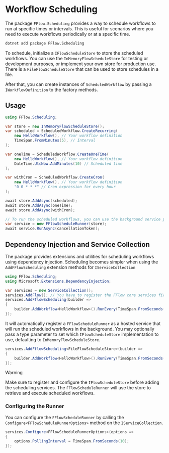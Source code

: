 # Workflow Scheduling
The package `FFlow.Scheduling` provides a way to schedule workflows to run at specific times or intervals. This is useful for scenarios where you need to execute workflows periodically or at a specific time.

```bash
dotnet add package FFlow.Scheduling
```

To schedule, initialize a `IFlowScheduleStore` to store the scheduled workflows. You can use the `InMemoryFlowScheduleStore` for testing or development purposes, or implement your own store for production use. There is a `FileFlowScheduleStore` that can be used to store schedules in a file.

After that, you can create instances of `ScheduledWorkflow` by passing a `IWorkflowDefinition` to the factory methods.

## Usage
```csharp
using FFlow.Scheduling;

var store = new InMemoryFlowScheduleStore();
var scheduled = ScheduledWorkflow.CreateRecurring(
    new HelloWorkflow(), // Your workflow definition
    TimeSpan.FromMinutes(5), // Interval
);

var oneTime = ScheduledWorkflow.CreateOneTime(
    new HelloWorkflow(), // Your workflow definition
    DateTime.UtcNow.AddMinutes(10) // Scheduled time
);

var withCron = ScheduledWorkflow.CreateCron(
    new HelloWorkflow(), // Your workflow definition
    "0 0 * * *" // Cron expression for every hour
);

await store.AddAsync(scheduled);
await store.AddAsync(oneTime);
await store.AddAsync(withCron);

// To run the scheduled workflows, you can use the background service provided by the package.
var service = new FFlowScheduleRunner(store);
await service.RunAsync(cancellationToken);
```

## Dependency Injection and Service Collection
The package provides extensions and utilities for scheduling workflows using dependency injection. Scheduling becomes simpler when using the `AddFFlowScheduling` extension methods for `IServiceCollection`
```csharp
using FFlow.Scheduling;
using Microsoft.Extensions.DependencyInjection;

var services = new ServiceCollection();
services.AddFlow(); // You have to register the FFlow core services first (definitions and steps)
services.AddFflowScheduling(builder =>
{
    builder.AddWorkflow<HelloWorkflow>().RunEvery(TimeSpan.FromSeconds(1));
});
```

It will automatically register a `FFlowScheduleRunner` as a hosted service that will run the scheduled workflows in the background. You may optionally pass a type parameter to set which `IFlowScheduleStore` implementation to use, defaulting to `InMemoryFlowScheduleStore`.

```csharp
services.AddFflowScheduling<FileFlowScheduleStore>(builder =>
{
    builder.AddWorkflow<HelloWorkflow>().RunEvery(TimeSpan.FromSeconds(1));
});
```

> [!WARNING]
> Make sure to register and configure the `IFlowScheduleStore` before adding the scheduling services. The `FFlowScheduleRunner` will use the store to retrieve and execute scheduled workflows.

### Configuring the Runner
You can configure the `FFlowScheduleRunner` by calling the `Configure<FFlowScheduleRunnerOptions>` method on the `IServiceCollection`. 
```csharp
services.Configure<FFlowScheduleRunnerOptions>(options =>
{
    options.PollingInterval = TimeSpan.FromSeconds(10);
});
```